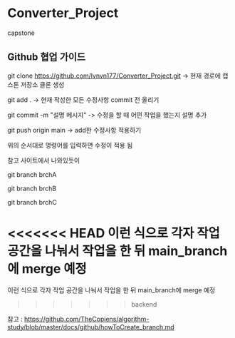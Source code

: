 # Converter_Project
 capstone

 Github 협업 가이드 
 ----------------------
 git clone https://github.com/lvnvn177/Converter_Project.git -> 현재 경로에 캡스톤 저장소 클론 생성 


 git add . -> 현재 작성한 모든 수정사항 commit 전 올리기   
 
 
 git commit -m "설명 메시지" -> 수정을 할 때 어떤 작업을 했는지 설명 추가 
 
 
 git push origin main -> add한 수정사항 적용하기

 위의 순서대로 명령어를 입력하면 수정이 적용 됨

참고 사이트에서 나와있듯이

 git branch brchA
 
 git branch brchB
 
 git branch brchC

<<<<<<< HEAD
이런 식으로 각자 작업 공간을 나눠서 작업을 한 뒤 main_branch에 merge 예정
=======
이런 식으로 각자 작업 공간을 나눠서 작업을 한 뒤 main_branch에 merge 예정 
>>>>>>> backend

참고 : https://github.com/TheCopiens/algorithm-study/blob/master/docs/github/howToCreate_branch.md